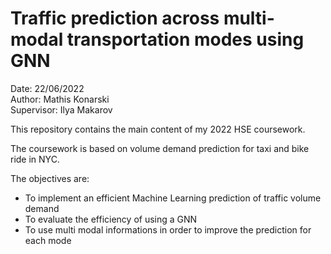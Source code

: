 # Traffic prediction across multi-modal transportation modes using GNN

Date: 22/06/2022 </br>
Author: Mathis Konarski </br>
Supervisor: Ilya Makarov

This repository contains the main content of my 2022 HSE coursework.

The coursework is based on volume demand prediction for taxi and bike ride in NYC.

The objectives are:
  - To implement an efficient Machine Learning prediction of traffic volume demand
  - To evaluate the efficiency of using a GNN 
  - To use multi modal informations in order to improve the prediction for each mode
